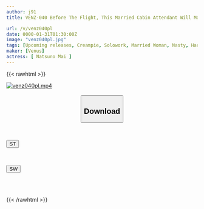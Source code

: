```yaml
---
author: j91
title: VENZ-040 Before The Flight, This Married Cabin Attendant Will Make You Horny With A Sticky, Sweet Kiss And Lead You To A Creampie. She Gives You A Superb Lip Service That Drives VIPs Crazy All Over The World. She Releases The Stress Of Being On Duty With Masturbation Play. She Goes Straight To The Room With The Captain And Has Sex With Him On The Flight. Mai Natsuno

url: /v/venz040pl
date: 0000-01-31T01:30:00Z
image: "venz040pl.jpg"
tags: [Upcoming releases, Creampie, Solowork, Married Woman, Nasty, Hardcore, Mature Woman, Kiss	]
maker: [Venus]
actress: [ Natsuno Mai ]
---
```



{{< rawhtml >}}

<div class="video" data-videoid="pending_link.html">
    <a href="javascript:;">
        <img src="/v/venz040pl/venz040pl.jpg" width="WIDTH" height="HEIGHT" alt="venz040pl.mp4" loading="lazy">
    </a>
</div>

<script type="text/javascript" src="https://j91.asia/asset/on-demand-pend.js"></script>

<br>
  <link rel="stylesheet" href="https://j91.asia/asset/bs5.css">
  
  <center>
  <button class="btn btn-primary" type="button" data-bs-toggle="collapse" data-bs-target=".multi-collapse" aria-expanded="false" aria-controls="multiCollapseExample1 multiCollapseExample2"><h2>Download</h2></button></center>
</p>
<div class="row">
  <div class="col">
    <div class="collapse multi-collapse" id="multiCollapseExample1">
      <div class="card card-body">
	      	      <br>
<div class="buttons">  
<p><a href="https://j91.asia/pending_link.html" target="_blank"><button class="btn-hover color-3"><i class="fa fa-download"></i> ST</button></a></p></div>
    </div>
  </div>
</div>
  <div class="col">
    <div class="collapse multi-collapse" id="multiCollapseExample2">
      <div class="card card-body">
	      <br>
<div class="buttons">
<p><a href="https://j91.asia/pending_link.html" target="_blank"><button class="btn-hover color-2"><i class="fa fa-download"></i> SW</button></a></p></div>
<br><br>
      </div>
    </div>
  </div>
</div>

{{< /rawhtml >}}